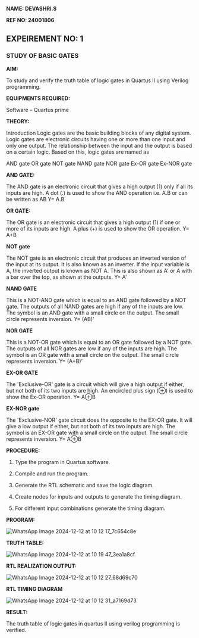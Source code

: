**NAME: DEVASHRI.S**

**REF NO: 24001806**
## EXPEIREMENT NO: 1
### STUDY OF BASIC GATES

**AIM:** 

To study and verify the truth table of logic gates in Quartus II using Verilog programming.

**EQUIPMENTS REQUIRED:**

Software – Quartus prime 

**THEORY:**

Introduction Logic gates are the basic building blocks of any digital system. Logic gates are electronic circuits having one or more than one input and only one output. The relationship between the input and the output is based on a certain logic. Based on this, logic gates are named as

AND gate OR gate NOT gate NAND gate NOR gate Ex-OR gate Ex-NOR gate

**AND GATE:**

The AND gate is an electronic circuit that gives a high output (1) only if all its inputs are high. A dot (.) is used to show the AND operation i.e. A.B or can be written as AB
Y= A.B

**OR GATE:** 

The OR gate is an electronic circuit that gives a high output (1) if one or more of its inputs are high. A plus (+) is used to show the OR operation.
Y= A+B

**NOT gate**

The NOT gate is an electronic circuit that produces an inverted version of the input at its output. It is also known as an inverter. If the input variable is A, the inverted output is known as NOT A. This is also shown as A' or A with a bar over the top, as shown at the outputs.
Y= A'

**NAND GATE**

This is a NOT-AND gate which is equal to an AND gate followed by a NOT gate. The outputs of all NAND gates are high if any of the inputs are low. The symbol is an AND gate with a small circle on the output. The small circle represents inversion.
Y= (AB)’

**NOR GATE**

This is a NOT-OR gate which is equal to an OR gate followed by a NOT gate. The outputs of all NOR gates are low if any of the inputs are high. The symbol is an OR gate with a small circle on the output. The small circle represents inversion.
Y= (A+B)’

**EX-OR GATE**

The 'Exclusive-OR' gate is a circuit which will give a high output if either, but not both of its two inputs are high. An encircled plus sign (⊕) is used to show the Ex-OR operation.
Y= A⊕B

**EX-NOR gate**

The 'Exclusive-NOR' gate circuit does the opposite to the EX-OR gate. It will give a low output if either, but not both of its two inputs are high. The symbol is an EX-OR gate with a small circle on the output. The small circle represents inversion.
Y= A⊕B

**PROCEDURE:** 

1.	Type the program in Quartus software.

2.	Compile and run the program.

3.	Generate the RTL schematic and save the logic diagram.

4.	Create nodes for inputs and outputs to generate the timing diagram.

5.	For different input combinations generate the timing diagram.


**PROGRAM:**
 
 ![WhatsApp Image 2024-12-12 at 10 12 17_7c654c8e](https://github.com/user-attachments/assets/092cad67-f204-48d3-8527-24bf6decbc5a)

**TRUTH TABLE:**

![WhatsApp Image 2024-12-12 at 10 19 47_3ea1a8cf](https://github.com/user-attachments/assets/88a3bfa9-bec4-463e-834e-0216de9e570f)

**RTL REALIZATION OUTPUT:** 

![WhatsApp Image 2024-12-12 at 10 12 27_68d69c70](https://github.com/user-attachments/assets/8360e989-86b8-4994-a63d-fd1b0697bad9)

**RTL TIMING DIAGRAM**

![WhatsApp Image 2024-12-12 at 10 12 31_a7169d73](https://github.com/user-attachments/assets/291c0cc6-ed41-4a0f-b931-efd74bcbb881)


**RESULT:**

The truth table of logic gates in quartus II using verilog programming is verified.

